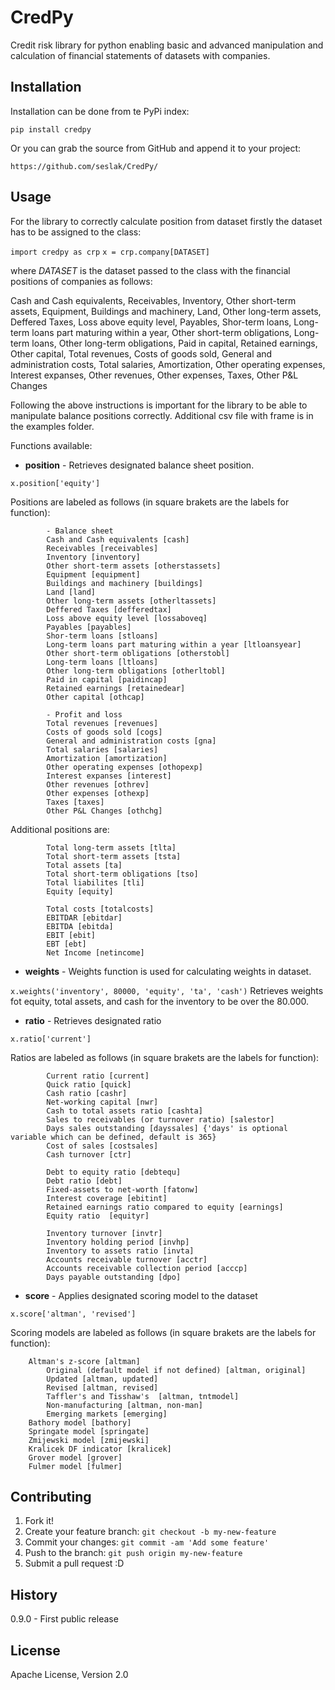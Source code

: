# CredPy
Credit risk library for python enabling basic and advanced manipulation and
calculation of financial statements of datasets with companies.

## Installation

Installation can be done from te PyPi index:

`pip install credpy`

Or you can grab the source from GitHub and append it to your project:

`https://github.com/seslak/CredPy/`

## Usage
For the library to correctly calculate position from dataset firstly the
dataset has to be assigned to the class:

`import credpy as crp`
`x = crp.company[DATASET]`

where _DATASET_ is the dataset passed to the class with the financial positions
of companies as follows: 

Cash and Cash equivalents, Receivables, Inventory, Other short-term assets, Equipment,  Buildings and machinery, Land, Other long-term assets, Deffered Taxes, Loss above equity level, Payables, Shor-term loans, Long-term loans part maturing within a year, Other short-term obligations, Long-term loans, Other long-term obligations, Paid in capital, Retained earnings, Other capital, Total revenues, Costs of goods sold, General and administration costs, Total salaries, Amortization, Other operating expenses, Interest expanses, Other revenues, Other expenses, Taxes, Other P&L Changes

Following the above instructions is important for the library to be able to
manipulate balance positions correctly. Additional csv file with frame is in the examples folder.

Functions available:

- **position** - Retrieves designated balance sheet position.

`
x.position['equity']
`

Positions are labeled as follows (in square brakets are the labels for function):
            
            - Balance sheet
            Cash and Cash equivalents [cash]
            Receivables [receivables]
            Inventory [inventory]
            Other short-term assets [otherstassets]
            Equipment [equipment]
            Buildings and machinery [buildings]
            Land [land]
            Other long-term assets [otherltassets]
            Deffered Taxes [defferedtax]
            Loss above equity level [lossaboveq]
            Payables [payables]
            Shor-term loans [stloans]
            Long-term loans part maturing within a year [ltloansyear]
            Other short-term obligations [otherstobl]
            Long-term loans [ltloans]
            Other long-term obligations [otherltobl]
            Paid in capital [paidincap]
            Retained earnings [retainedear]
            Other capital [othcap]
            
            - Profit and loss                             
            Total revenues [revenues]
            Costs of goods sold [cogs]
            General and administration costs [gna]
            Total salaries [salaries]
            Amortization [amortization]
            Other operating expenses [othopexp]
            Interest expanses [interest]
            Other revenues [othrev]
            Other expenses [othexp]
            Taxes [taxes]
            Other P&L Changes [othchg]
            

Additional positions are:

            Total long-term assets [tlta]
            Total short-term assets [tsta]
            Total assets [ta]
            Total short-term obligations [tso]
            Total liabilites [tli]
            Equity [equity]
            
            Total costs [totalcosts]
            EBITDAR [ebitdar]
            EBITDA [ebitda]
            EBIT [ebit]
            EBT [ebt]
            Net Income [netincome]
            
- **weights** - Weights function is used for calculating weights in dataset.

`
x.weights('inventory', 80000, 'equity', 'ta', 'cash')
`
Retrieves weights fot equity, total assets, and cash for the inventory to be over the 80.000.

- **ratio** - Retrieves designated ratio

`
x.ratio['current']
`

Ratios are labeled as follows (in square brakets are the labels for function):

            Current ratio [current]
            Quick ratio [quick]
            Cash ratio [cashr]
            Net-working capital [nwr]
            Cash to total assets ratio [cashta]
            Sales to receivables (or turnover ratio) [salestor]
            Days sales outstanding [dayssales] {'days' is optional variable which can be defined, default is 365}
            Cost of sales [costsales]
            Cash turnover [ctr]
            
            Debt to equity ratio [debtequ]
            Debt ratio [debt]
            Fixed-assets to net-worth [fatonw]
            Interest coverage [ebitint]
            Retained earnings ratio compared to equity [earnings]
            Equity ratio  [equityr]
            
            Inventory turnover [invtr]
            Inventory holding period [invhp]
            Inventory to assets ratio [invta]
            Accounts receivable turnover [acctr]
            Accounts receivable collection period [acccp]
            Days payable outstanding [dpo]
     

- **score** - Applies designated scoring model to the dataset

`
x.score['altman', 'revised']
`

Scoring models are labeled as follows (in square brakets are the labels for function):

        Altman's z-score [altman]
            Original (default model if not defined) [altman, original]
            Updated [altman, updated]
            Revised [altman, revised]
            Taffler's and Tisshaw's  [altman, tntmodel]
            Non-manufacturing [altman, non-man]
            Emerging markets [emerging]
        Bathory model [bathory]
        Springate model [springate]
        Zmijewski model [zmijewski]
        Kralicek DF indicator [kralicek]
        Grover model [grover]
        Fulmer model [fulmer]




## Contributing
1. Fork it!
2. Create your feature branch: `git checkout -b my-new-feature`
3. Commit your changes: `git commit -am 'Add some feature'`
4. Push to the branch: `git push origin my-new-feature`
5. Submit a pull request :D

## History

0.9.0 - First public release

## License
Apache License, Version 2.0